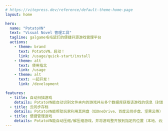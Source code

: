 ```yaml
---
# https://vitepress.dev/reference/default-theme-home-page
layout: home

hero:
  name: "PotatoVN"
  text: "Visual Novel 管理工具"
  tagline: galgame屯屯鼠们的便捷开源游戏管理平台
  actions:
    - theme: brand
      text: PotatoVN，启动！
      link: /usage/quick-start/install
    - theme: alt
      text: 使用指北
      link: /usage
    - theme: alt
      text: 一起开发！
      link: /development

features:
  - title: 自动扫描游戏
    details: PotatoVN能自动识别文件夹内的游戏并从多个数据库获取该游戏的信息（封面、简介、tags、人物等）
  - title: 云同步存档
    details: PotatoVN能帮助玩家利用其网盘（如OneDrive、百度云同步盘、坚果云等）将游戏存档与云端同步
  - title: 便捷管理游戏
    details: PotatoVN能自动压缩/解压缩游戏，并将游戏整齐放到指定的位置（本地、云盘、NAS等）
---
```



